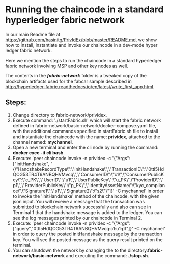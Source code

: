 # Running the chaincode in a standard hyperledger fabric network

In our main Readme file at https://github.com/hasinitg/PrivIdEx/blob/master/README.md, we show how to install, instantiate
and invoke our chaincode in a dev-mode hyper ledger fabric network.

Here we mention the steps to run the chaincode in a standard hyperledger fabric network involving MSP and other key nodes as well.

The contents in the  ***fabric-network*** folder is a tweaked copy of the blockchain artifacts used for the fabcar sample
described in http://hyperledger-fabric.readthedocs.io/en/latest/write_first_app.html.

## Steps:

1. Change directory to fabric-network/prividex.
2. Execute command: './startFabric.sh' which will start the fabric network defined in fabric-network/basic-network/docker-compose.yaml file,
with the additional commands specified in startFabric.sh file to install and instantiate the chaincode with the name: **prividex**,
attached to the channel named: **mychannel**.
3. Open a new terminal and enter the cli node by running the command: **docker exec -it cli bash**. 
4. Execute: 'peer chaincode invoke -n prividex -c '{"Args":["initHandshake", "{\\"HandshakeRecordType\\":\\"initHandshake\\",\\"TransactionID\\":\\"0ttl5HdQCG53TR4T6ANBQHVMvcq\\",\\"ConsumerID\\":\\"c1\\",\\"ConsumerPublicKey\\":\\"c_PK\\",\\"UserID\\":\\"u1\\",\\"UserPublicKey\\":\\"u_PK\\",\\"ProviderID\\":\\"p1\\",\\"ProviderPublicKey\\":\\"p_PK\\",\\"IdentityAssetName\\":\\"kyc_compliance\\",\\"Signature1\\":\\"s1\\",\\"Signature2\\":\\"s2\\"}"]}' -C mychannel' in order to invoke the 'initHandshake' method of the chaincode, with the given json input. You will receive a message that the transaction was submitted to blockchain network successfully and also can see in Terminal 1 that the handshake message is added to the ledger. You can see the log messages printed by our chaincode in Terminal 2.
5. Execute: 'peer chaincode invoke -n prividex -c '{"Args":["query","0ttl5HdQCG53TR4T6ANBQHVMvcq:c1:u1:p1"]}' -C mychannel' in order to query the posted initHandshake message by the transaction key. You will see the posted message as the query result printed on the terminal.
6. You can shutdown the network by changing the to the directory:**fabric-network/basic-network** and executing the command: **./stop.sh**.
